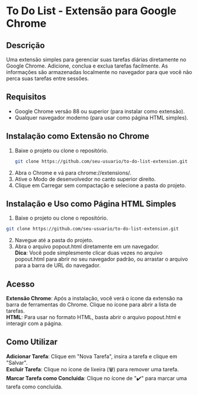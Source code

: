 # To Do List - Extensão para Google Chrome

## Descrição
Uma extensão simples para gerenciar suas tarefas diárias diretamente no Google Chrome. Adicione, conclua e exclua tarefas facilmente. As informações são armazenadas localmente no navegador para que você não perca suas tarefas entre sessões.

## Requisitos
- Google Chrome versão 88 ou superior (para instalar como extensão).
- Qualquer navegador moderno (para usar como página HTML simples).

## Instalação como Extensão no Chrome
1. Baixe o projeto ou clone o repositório.
   ```bash
   git clone https://github.com/seu-usuario/to-do-list-extension.git
   ```
2. Abra o Chrome e vá para chrome://extensions/.
3. Ative o Modo de desenvolvedor no canto superior direito.
4. Clique em Carregar sem compactação e selecione a pasta do projeto.

## Instalação e Uso como Página HTML Simples
1. Baixe o projeto ou clone o repositório.
  ```bash
  git clone https://github.com/seu-usuario/to-do-list-extension.git
  ```
2. Navegue até a pasta do projeto.
3. Abra o arquivo popout.html diretamente em um navegador.<br/>
**Dica**: Você pode simplesmente clicar duas vezes no arquivo popout.html para abrir no seu navegador padrão, ou arrastar o arquivo para a barra de URL do navegador.

## Acesso
**Extensão Chrome**: Após a instalação, você verá o ícone da extensão na barra de ferramentas do Chrome. Clique no ícone para abrir a lista de tarefas.<br/>
**HTML**: Para usar no formato HTML, basta abrir o arquivo popout.html e interagir com a página.

## Como Utilizar
**Adicionar Tarefa**: Clique em "Nova Tarefa", insira a tarefa e clique em "Salvar".<br/>
**Excluir Tarefa**: Clique no ícone de lixeira (🗑️) para remover uma tarefa.<br/>
**Marcar Tarefa como Concluída**: Clique no ícone de "✔️" para marcar uma tarefa como concluída.<br/>
